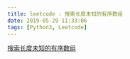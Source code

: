 ```yaml
---
title: leetcode : 搜索长度未知的有序数组
date: 2019-05-29 11:33:06
tags: [Python3, Leetcode]
---
```


[搜索长度未知的有序数组](https://leetcode-cn.com/problems/search-in-a-sorted-array-of-unknown-size/)

